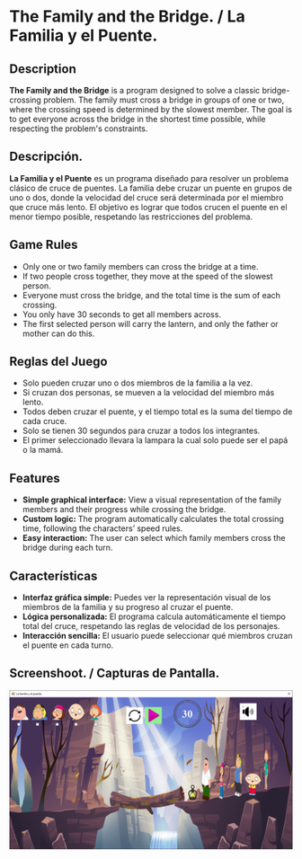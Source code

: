 # The Family and the Bridge. / La Familia y el Puente.

## Description

**The Family and the Bridge** is a program designed to solve a classic bridge-crossing problem. The family must cross a bridge in groups of one or two, where the crossing speed is determined by the slowest member. The goal is to get everyone across the bridge in the shortest time possible, while respecting the problem's constraints.

## Descripción.

**La Familia y el Puente** es un programa diseñado para resolver un problema clásico de cruce de puentes. La familia debe cruzar un puente en grupos de uno o dos, donde la velocidad del cruce será determinada por el miembro que cruce más lento. El objetivo es lograr que todos crucen el puente en el menor tiempo posible, respetando las restricciones del problema.

## Game Rules

- Only one or two family members can cross the bridge at a time.
- If two people cross together, they move at the speed of the slowest person.
- Everyone must cross the bridge, and the total time is the sum of each crossing.
- You only have 30 seconds to get all members across.
- The first selected person will carry the lantern, and only the father or mother can do this.


## Reglas del Juego

- Solo pueden cruzar uno o dos miembros de la familia a la vez.
- Si cruzan dos personas, se mueven a la velocidad del miembro más lento.
- Todos deben cruzar el puente, y el tiempo total es la suma del tiempo de cada cruce.
- Solo se tienen 30 segundos para cruzar a todos los integrantes.
- El primer seleccionado llevara la lampara la cual solo puede ser el papá o la mamá.

## Features

- **Simple graphical interface:** View a visual representation of the family members and their progress while crossing the bridge.
- **Custom logic:** The program automatically calculates the total crossing time, following the characters’ speed rules.
- **Easy interaction:** The user can select which family members cross the bridge during each turn.

## Características

- **Interfaz gráfica simple:** Puedes ver la representación visual de los miembros de la familia y su progreso al cruzar el puente.
- **Lógica personalizada:** El programa calcula automáticamente el tiempo total del cruce, respetando las reglas de velocidad de los personajes.
- **Interacción sencilla:** El usuario puede seleccionar qué miembros cruzan el puente en cada turno.

##  Screenshoot. / Capturas de Pantalla.

![Game The Family And The Bridge](./imagenes/game.png)